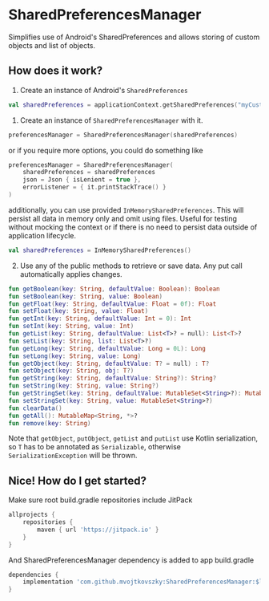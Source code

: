 # SharedPreferencesManager
Simplifies use of Android's SharedPreferences and allows storing of custom objects and list of objects.

## How does it work?
1. Create an instance of Android's `SharedPreferences`
``` kotlin
val sharedPreferences = applicationContext.getSharedPreferences("myCustomFileName", Context.MODE_PRIVATE)
```

1. Create an instance of `SharedPreferencesManager` with it.
``` kotlin
preferencesManager = SharedPreferencesManager(sharedPreferences)
```

or if you require more options, you could do something like
``` kotlin
preferencesManager = SharedPreferencesManager(
    sharedPreferences = sharedPreferences
    json = Json { isLenient = true },
    errorListener = { it.printStackTrace() }
)
```

additionally, you can use provided `InMemorySharedPreferences`. This will persist all data in memory 
only and omit using files. Useful for testing without mocking the context or if there is no need to 
persist data outside of application lifecycle.
``` kotlin
val sharedPreferences = InMemorySharedPreferences()
```

2. Use any of the public methods to retrieve or save data. Any put call automatically applies changes.
``` kotlin
fun getBoolean(key: String, defaultValue: Boolean): Boolean
fun setBoolean(key: String, value: Boolean)
fun getFloat(key: String, defaultValue: Float = 0f): Float
fun setFloat(key: String, value: Float)
fun getInt(key: String, defaultValue: Int = 0): Int
fun setInt(key: String, value: Int)
fun getList(key: String, defaultValue: List<T>? = null): List<T>?
fun setList(key: String, list: List<T>?)
fun getLong(key: String, defaultValue: Long = 0L): Long
fun setLong(key: String, value: Long)
fun getObject(key: String, defaultValue: T? = null) : T?
fun setObject(key: String, obj: T?)
fun getString(key: String, defaultValue: String?): String?
fun setString(key: String, value: String?)
fun getStringSet(key: String, defaultValue: MutableSet<String>?): MutableSet<String>?
fun setStringSet(key: String, value: MutableSet<String>?)
fun clearData()
fun getAll(): MutableMap<String, *>?
fun remove(key: String)
```

Note that `getObject`, `putObject`, `getList` and `putList` use Kotlin serialization, so `T` has to be
annotated as `Serializable`, otherwise `SerializationException` will be thrown.


## Nice! How do I get started?
Make sure root build.gradle repositories include JitPack
``` gradle
allprojects {
    repositories {
        maven { url 'https://jitpack.io' }
    }
}
```

And SharedPreferencesManager dependency is added to app build.gradle
``` gradle
dependencies {
    implementation 'com.github.mvojtkovszky:SharedPreferencesManager:$latest_version'
}
```
